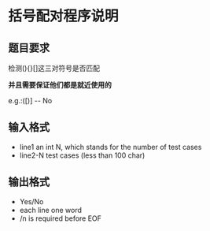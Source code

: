# 括号配对程序说明

## 题目要求

检测(){}[]这三对符号是否匹配

**并且需要保证他们都是就近使用的**

e.g.:([)] -- No

## 输入格式

- line1 an int N, which stands for the number of test cases
- line2-N test cases (less than 100 char)

## 输出格式

- Yes/No
- each line one word
- /n is required before EOF